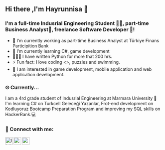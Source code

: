 
## Hi there ,I'm Hayrunnisa 👋

<!--
Here are some ideas to get you started:
- 🔭 I’m currently working on ...
- 🌱 I’m currently learning ...
- 👯 I’m looking to collaborate on ...
- 🤔 I’m looking for help with ...
- 💬 Ask me about ...
- 📫 How to reach me: ...
- 😄 Pronouns: ...
- ⚡ Fun fact: ...
-->

<!--<p align="left"> <img src=https://komarev.com/ghpvc/?username=hayrunnisabulut alt=hayrunnisabulut/> </p>-->

### I'm a full-time Indusrial Engineering Student 👨‍🎓, part-time Business Analyst🔭, freelance Software Developer 🚀!
- 🔭 I’m currently working as part-time Business Analyst at Türkiye Finans Participition Bank
- 🌱 I’m currently learning C#, game development
- 👩🏻‍💻 I have written Python for more that 200 hrs.
- ⚡ Fun fact: I love coding <>, puzzles and swimming.
- 🔖 I am interested in game development, mobile application and web application development.

### ⏲ Currently...
I am a 4rd grade student of Indusrial Engineering at Marmara University 🚀
I'm learning C# on Turkcell Geleceği Yazanlar, Frot-end development on Kodluyoruz Bootcamp Preparation Program and improving my SQL skills on HackerRank.💻

### 📩 Connect with me:

[<img align="left" alt="linkedin | LinkedIn" width="24px" src="https://raw.githubusercontent.com/peterthehan/peterthehan/master/assets/linkedin.svg" />][linkedin]
[<img align="left" height="24" width="24" src="https://cdn.jsdelivr.net/npm/simple-icons@v4/icons/gmail.svg" />][gmail]
[<img align="left" height="24" width="24" src="https://www.hackerrank.com/hayrunnisa_bulu1" />][hackerrank]
<br />

[hackerrank]: https://www.hackerrank.com/hayrunnisa_bulu1
[linkedin]:  https://www.linkedin.com/in/hayrunnisabulut
[gmail]: mailto:eceyeliss@gmail.com

<br />



<br />
<!--
<h3 align="left">Languages and Tools:</h3>
<p align="left">
    <a href="https://www.postgresql.org" target="_blank"> <img src="https://raw.githubusercontent.com/devicons/devicon/master/icons/postgresql/postgresql-original-wordmark.svg" alt="postgresql" width="40" height="40"/> </a>
    <a href="https://www.python.org" target="_blank"> <img src="https://raw.githubusercontent.com/devicons/devicon/master/icons/python/python-original.svg" alt="python" width="40" height="40"/> </a>    
    </p>
[vsCode]: https://code.visualstudio.com/
<br /> -->

